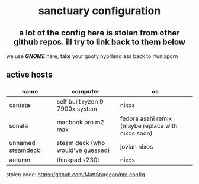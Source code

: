 <h1 align="center">sanctuary configuration</h1>
<h2 align="center">a lot of the config here is stolen from other github repos. ill try to link back to them below</h2>

we use ***GNOME*** here, take your goofy hyprland ass back to r/unixporn

## active hosts

| name | computer | os |
| --- | --- | --- |
| cantata | self built ryzen 9 7900x system | nixos |
| sonata | macbook pro m2 max | fedora asahi remix (maybe replace with nixos soon) |
| unnamed steamdeck | steam deck (who would've guessed) | jovian nixos
| autumn | thinkpad x230t | nixos

stolen code:
https://github.com/MattSturgeon/nix-config